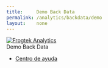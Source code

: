 ```yaml
---
title:     Demo Back Data
permalink: /analytics/backdata/demo
layout:    none
---
```

<html lang="en">
  <head>
    <meta charset="UTF-8">
    <meta name="viewport" content="width=device-width, initial-scale=1, shrink-to-fit=no">
    <title>Demo Back Data :: Frogtek Analytics</title>
    <link rel="stylesheet" href="https://stackpath.bootstrapcdn.com/bootstrap/4.3.1/css/bootstrap.min.css" integrity="sha384-ggOyR0iXCbMQv3Xipma34MD+dH/1fQ784/j6cY/iJTQUOhcWr7x9JvoRxT2MZw1T" crossorigin="anonymous">
    <link rel="stylesheet" href="{{site.baseurl}}/assets/css/tableros.css">
  </head>
  <body>
    <nav id="top" class="navbar sticky-top navbar-expand-lg navbar-dark bg-dark">
      <a class="navbar-brand" href="http://frogtek.org/analytics">
        <img
          src="{{ site.baseurl }}/assets/img/logo_analytics.png"
          class="d-inline-block align-top" alt="Frogtek Analytics">
      </a>
      <div class="navbar-text flex-row ml-md-auto">
        <div>Demo Back Data</div>
      </div>
      <ul class="navbar-nav flex-row ml-md-auto d-none d-md-flex">
        <li class="navbar-item">
            <a class="nav-link" href="https://ayuda.analytics.frogtek.org/" target="_blank">Centro de ayuda</a>
        </li>
      </ul>
    </nav>
    <div class='tableauPlaceholder' style='width: 1000px; height: 2350px;'>
      <object class='tableauViz' width='1000' height='2350' style='display:none;'>
        <param name='host_url' value='https%3A%2F%2F10az.online.tableau.com%2F' />
        <param name='embed_code_version' value='3' />
        <param name='site_root' value='&#47;t&#47;frogtekdashboards' />
        <param name='name' value='BackData-Chiles&#47;Marca' />
        <param name='tabs' value='no' />
        <param name='toolbar' value='no' />
        <param name='showAppBanner' value='false' />
        <param name='filter' value='iframeSizedToWindow=true' />
      </object>
    </div>
    <script src="https://code.jquery.com/jquery-3.3.1.slim.min.js" integrity="sha384-q8i/X+965DzO0rT7abK41JStQIAqVgRVzpbzo5smXKp4YfRvH+8abtTE1Pi6jizo" crossorigin="anonymous"></script>
    <script src="https://cdnjs.cloudflare.com/ajax/libs/popper.js/1.14.7/umd/popper.min.js" integrity="sha384-UO2eT0CpHqdSJQ6hJty5KVphtPhzWj9WO1clHTMGa3JDZwrnQq4sF86dIHNDz0W1" crossorigin="anonymous"></script>
    <script src="https://stackpath.bootstrapcdn.com/bootstrap/4.3.1/js/bootstrap.min.js" integrity="sha384-JjSmVgyd0p3pXB1rRibZUAYoIIy6OrQ6VrjIEaFf/nJGzIxFDsf4x0xIM+B07jRM" crossorigin="anonymous"></script>
    <script type='text/javascript' src='https://10az.online.tableau.com/javascripts/api/viz_v1.js'></script>
    <script src="{{ site.baseurl }}/assets//js/kommunicate.js"></script>
    <script>
      initKommunicate("704ff923dd05ff76f955580e61e755f5", "Chat de soporte Frogtek Analytics", null ,null, "True");
      $(function() {
        $('#myTab a').on('click', function(e) {
          e.preventDefault();
          $(this).tab('show');
        });
      });
    </script>
  </body>
</html>
